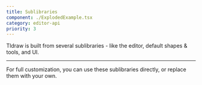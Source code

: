 ```yaml
---
title: Sublibraries
component: ./ExplodedExample.tsx
category: editor-api
priority: 3
---
```


Tldraw is built from several sublibraries - like the editor, default shapes & tools, and UI.

---

For full customization, you can use these sublibraries directly, or replace them with your own.
